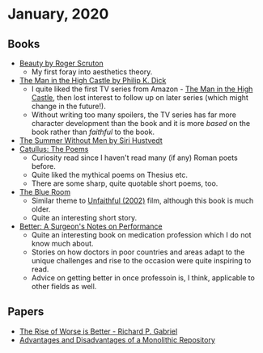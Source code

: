 # January, 2020

## Books

- [Beauty by Roger Scruton](https://www.goodreads.com/book/show/6323955-beauty)
  - My first foray into aesthetics theory.
- [The Man in the High Castle by Philip K. Dick](https://www.goodreads.com/book/show/216363.The_Man_in_the_High_Castle)
  - I quite liked the first TV series from Amazon - [The Man in the High Castle](https://www.imdb.com/title/tt1740299/), then lost interest to follow up on later series (which might change in the future!).
  - Without writing too many spoilers, the TV series has far more character development than the book and it is more _based_ on the book rather than _faithful_ to the book.
- [The Summer Without Men by Siri Hustvedt](https://www.goodreads.com/book/show/10223697-the-summer-without-men)
- [Catullus: The Poems](https://www.goodreads.com/book/show/287155.Catullus) 
  - Curiosity read since I haven't read many (if any) Roman poets before.
  - Quite liked the mythical poems on Thesius etc.
  - There are some sharp, quite quotable short poems, too.
- [The Blue Room](https://www.goodreads.com/book/show/140590.The_Blue_Room)
  - Similar theme to [Unfaithful (2002)](https://www.imdb.com/title/tt0250797/)
    film, although this book is much older.
  - Quite an interesting short story.
- [Better: A Surgeon's Notes on Performance](https://www.goodreads.com/book/show/213233.Better)
  - Quite an interesting book on medication profession which I do not know much about.
  - Stories on how doctors in poor countries and areas adapt to the unique challenges and rise to the occasion were quite inspiring to read.
  - Advice on getting better in once professoin is, I think, applicable to other fields as well.

## Papers

- [The Rise of Worse is Better - Richard P. Gabriel](../../papers/cs/rise-of-worse-is-better.md)
- [Advantages and Disadvantages of a Monolithic Repository](../../papers/cs/monorepos-seip18.md)
